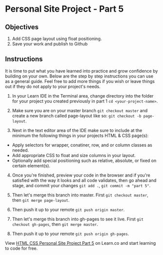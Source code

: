 # Personal Site Project - Part 5

## Objectives

1. Add CSS page layout using float positioning. 
2. Save your work and publish to Github

## Instructions

It is time to put what you have learned into practice and grow confidence by building on your own. Below are the step by step instructions you can use as a general guide. Feel free to add more things if you wish or leave things out if they do not apply to your project's needs.

1. In your Learn IDE in the Terminal area, change directory into the folder for your project you created previously in part 1 `cd <your-project-name>`.

2. Make sure you are on your master branch `git checkout master` and create a new branch called page-layout like so: `git checkout -b page-layout`.

3. Next in the text editor area of the IDE make sure to include at the minimum the following things in your projects HTML & CSS page(s):
  - Apply selectors for wrapper, conatiner, row, and or column classes as needed.
  - Add appropriate CSS to float and size columns in your layout.
  - Optionally add special positioning such as relative, absolute, or fixed on certain element(s).

4. Once you're finished, preview your code in the browser and if you're satisfied with the way it looks and all code validates, then go ahead and stage, and commit your changes `git add .`, `git commit -m "part 5"`.

5. Then let's merge this branch into master. First `git checkout master`, then `git merge page-layout`.

6. Then push it up to your remote `git push origin master`.

7. Then let's merge this branch into gh-pages to see it live. First `git checkout gh-pages`, then `git merge master`.

8. Then push it up to your remote `git push origin gh-pages`.

<p class='util--hide'>View <a href='https://learn.co/lessons/html-css-personal-site-project-part-5'>HTML CSS Personal Site Project Part 5</a> on Learn.co and start learning to code for free.</p>
